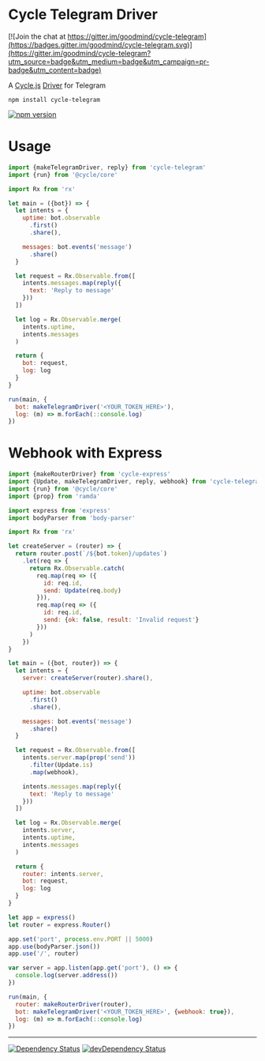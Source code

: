 # Cycle Telegram Driver

[![Join the chat at https://gitter.im/goodmind/cycle-telegram](https://badges.gitter.im/goodmind/cycle-telegram.svg)](https://gitter.im/goodmind/cycle-telegram?utm_source=badge&utm_medium=badge&utm_campaign=pr-badge&utm_content=badge)

A  [Cycle.js](http://cycle.js.org) [Driver](http://cycle.js.org/drivers.html) for Telegram

```
npm install cycle-telegram
```

[![npm version](https://badge.fury.io/js/cycle-telegram.svg)](https://badge.fury.io/js/cycle-telegram)

# Usage

```js
import {makeTelegramDriver, reply} from 'cycle-telegram'
import {run} from '@cycle/core'

import Rx from 'rx'

let main = ({bot}) => {
  let intents = {
    uptime: bot.observable
      .first()
      .share(),

    messages: bot.events('message')
      .share()
  }

  let request = Rx.Observable.from([
    intents.messages.map(reply({
      text: 'Reply to message'
    }))
  ])

  let log = Rx.Observable.merge(
    intents.uptime,
    intents.messages
  )

  return {
    bot: request,
    log: log
  }
}

run(main, {
  bot: makeTelegramDriver('<YOUR_TOKEN_HERE>'),
  log: (m) => m.forEach(::console.log)
})
```

# Webhook with Express
```js
import {makeRouterDriver} from 'cycle-express'
import {Update, makeTelegramDriver, reply, webhook} from 'cycle-telegram'
import {run} from '@cycle/core'
import {prop} from 'ramda'

import express from 'express'
import bodyParser from 'body-parser'

import Rx from 'rx'

let createServer = (router) => {
  return router.post(`/${bot.token}/updates`)
    .let(req => {
      return Rx.Observable.catch(
        req.map(req => ({
          id: req.id,
          send: Update(req.body)
        })),
        req.map(req => ({
          id: req.id,
          send: {ok: false, result: 'Invalid request'}
        }))
      )
    })
}

let main = ({bot, router}) => {
  let intents = {
    server: createServer(router).share(),

    uptime: bot.observable
      .first()
      .share(),

    messages: bot.events('message')
      .share()
  }

  let request = Rx.Observable.from([
    intents.server.map(prop('send'))
      .filter(Update.is)
      .map(webhook),

    intents.messages.map(reply({
      text: 'Reply to message'
    }))
  ])

  let log = Rx.Observable.merge(
    intents.server,
    intents.uptime,
    intents.messages
  )

  return {
    router: intents.server,
    bot: request,
    log: log
  }
}

let app = express()
let router = express.Router()

app.set('port', process.env.PORT || 5000)
app.use(bodyParser.json())
app.use('/', router)

var server = app.listen(app.get('port'), () => {
  console.log(server.address())
})

run(main, {
  router: makeRouterDriver(router),
  bot: makeTelegramDriver('<YOUR_TOKEN_HERE>', {webhook: true}),
  log: (m) => m.forEach(::console.log)
})
```


- - -

[![Dependency Status](https://david-dm.org/goodmind/cycle-telegram.svg)](https://david-dm.org/goodmind/cycle-telegram)
[![devDependency Status](https://david-dm.org/goodmind/cycle-telegram/dev-status.svg)](https://david-dm.org/goodmind/cycle-telegram#info=devDependencies)
